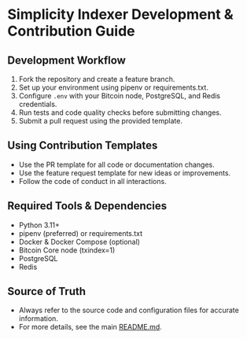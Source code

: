 # Simplicity Indexer Development & Contribution Guide

## Development Workflow
1. Fork the repository and create a feature branch.
2. Set up your environment using pipenv or requirements.txt.
3. Configure `.env` with your Bitcoin node, PostgreSQL, and Redis credentials.
4. Run tests and code quality checks before submitting changes.
5. Submit a pull request using the provided template.

## Using Contribution Templates
- Use the PR template for all code or documentation changes.
- Use the feature request template for new ideas or improvements.
- Follow the code of conduct in all interactions.

## Required Tools & Dependencies
- Python 3.11+
- pipenv (preferred) or requirements.txt
- Docker & Docker Compose (optional)
- Bitcoin Core node (txindex=1)
- PostgreSQL
- Redis

## Source of Truth
- Always refer to the source code and configuration files for accurate information.
- For more details, see the main [README.md](../../README.md). 